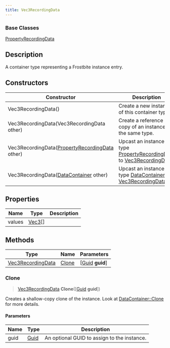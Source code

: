 ```yaml
---
title: Vec3RecordingData
---
```

### Base Classes

[PropertyRecordingData](PropertyRecordingData)

## Description

A container type representing a Frostbite instance entry.

## Constructors

| Constructor                                                                  | Description                                                                                                               |
| ---------------------------------------------------------------------------- | ------------------------------------------------------------------------------------------------------------------------- |
| Vec3RecordingData()                                                          | Create a new instance of this container type.                                                                             |
| Vec3RecordingData(Vec3RecordingData other)                                   | Create a reference copy of an instance of the same type.                                                                  |
| Vec3RecordingData([PropertyRecordingData](PropertyRecordingData) other)      | Upcast an instance of type [PropertyRecordingData](PropertyRecordingData) to [Vec3RecordingData](Vec3RecordingData).      |
| Vec3RecordingData([DataContainer](/vext/ref/shared/class/datacontainer) other) | Upcast an instance of type [DataContainer](/vext/ref/shared/class/datacontainer) to [Vec3RecordingData](Vec3RecordingData). |

## Properties

| Name   | Type                                  | Description |
| ------ | ------------------------------------- | ----------- |
| values | [Vec3](/vext/ref/shared/class/Vec3)\[\] |             |

## Methods

| Type                                   | Name            | Parameters                                     |
| -------------------------------------- | --------------- | ---------------------------------------------- |
| [Vec3RecordingData](Vec3RecordingData) | [Clone](#clone) | \[[Guid](/vext/ref/shared/class/guid) **guid**\] |

### Clone

> [Vec3RecordingData](Vec3RecordingData) **Clone**(\[[Guid](/vext/ref/shared/class/guid) **guid**\])

Creates a shallow-copy clone of the instance. Look at [DataContainer::Clone](/vext/ref/shared/class/datacontainer#clone) for more details.

#### Parameters

| Name | Type         | Description                                 |
| ---- | ------------ | ------------------------------------------- |
| guid | [Guid](Guid) | An optional GUID to assign to the instance. |
